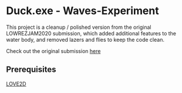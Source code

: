 # Duck.exe - Waves-Experiment
This project is a cleanup / polished version from the original LOWREZJAM2020 submission, which added additional features to the water body, and removed lazers and flies to keep the code clean.

Check out the original submission [here](https://alligrater.itch.io/duckexe)


## Prerequisites
[LOVE2D](love2d.org)

